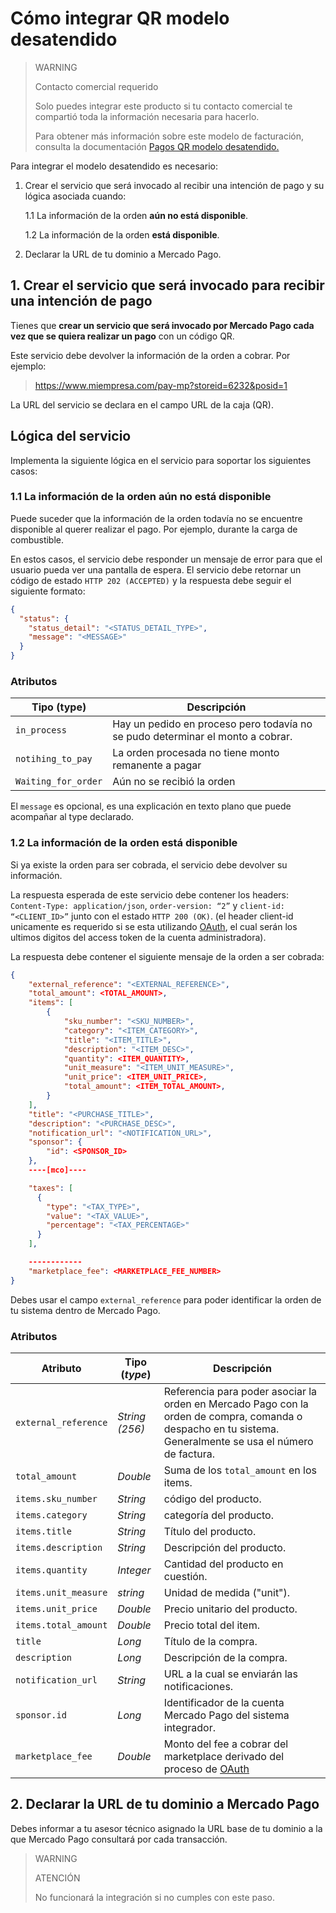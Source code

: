 # Cómo integrar QR modelo desatendido

> WARNING
>
> Contacto comercial requerido
>
> Solo puedes integrar este producto si tu contacto comercial te compartió toda la información necesaria para hacerlo.
>
> Para obtener más información sobre este modelo de facturación, consulta la documentación [Pagos QR modelo desatendido.](/developers/es/docs/qr-code/qr-unattended/qr-unattended-part-a)

Para integrar el modelo desatendido es necesario:

1. Crear el servicio que será invocado al recibir una intención de pago y su lógica asociada cuando:

    1.1 La información de la orden **aún no está disponible**.

    1.2 La información de la orden **está disponible**.

2. Declarar la URL de tu dominio a Mercado Pago.

## 1. Crear el servicio que será invocado para recibir una intención de  pago

Tienes que **crear un servicio que será invocado por Mercado Pago cada vez que se quiera realizar un pago** con un código QR. 

Este servicio debe devolver la información de la orden a cobrar. Por ejemplo: 

> https://www.miempresa.com/pay-mp?storeid=6232&posid=1

La URL del servicio se declara en el campo URL de la caja (QR).

## Lógica del servicio

Implementa la siguiente lógica en el servicio para soportar los siguientes casos: 

### 1.1 La información de la orden aún no está disponible

Puede suceder que la información de la orden todavía no se encuentre disponible al querer realizar el pago. Por ejemplo, durante la carga de combustible. 

En estos casos, el servicio debe responder un mensaje de error para que el usuario pueda ver una pantalla de espera. El servicio debe retornar un código de estado `HTTP 202 (ACCEPTED)` y la respuesta debe seguir el siguiente formato: 

```json
{
  "status": {
    "status_detail": "<STATUS_DETAIL_TYPE>",
    "message": "<MESSAGE>"
  }
}

```

### Atributos

| Tipo (type)       |  Descripción                                                 |
| ------------- | ------------------------------------------------------------ |
| `in_process`     | Hay un pedido en proceso pero todavía no se pudo determinar el monto a cobrar. |
| `notihing_to_pay`           | La orden procesada no tiene monto remanente a pagar |
| `Waiting_for_order`           | Aún no se recibió la orden |

El `message` es opcional, es  una explicación en texto plano que puede acompañar al type declarado.

### 1.2 La información de la orden está disponible

Si ya existe la orden para ser cobrada, el servicio debe devolver su información. 

La respuesta esperada de este servicio debe contener los headers:  `Content-Type: application/json`, `order-version: “2”` y `client-id: “<CLIENT_ID>”`  junto con el estado `HTTP 200 (OK)`. (el header client-id unicamente es requerido si se esta utilizando [OAuth](https://www.mercadopago[FAKER][URL][DOMAIN]/developers/es/docs/qr-code/additional-content/security/oauth/introduction), el cual serán los ultimos digitos del access token de la cuenta administradora).

La respuesta debe contener el siguiente mensaje de la orden a ser cobrada: 

```json
{
    "external_reference": "<EXTERNAL_REFERENCE>",
    "total_amount": <TOTAL_AMOUNT>,
    "items": [
        {
            "sku_number": "<SKU_NUMBER>",
            "category": "<ITEM_CATEGORY>",
            "title": "<ITEM_TITLE>",
            "description": "<ITEM_DESC>",
            "quantity": <ITEM_QUANTITY>,
            "unit_measure": "<ITEM_UNIT_MEASURE>",
            "unit_price": <ITEM_UNIT_PRICE>,
            "total_amount": <ITEM_TOTAL_AMOUNT>,
        }
    ],
    "title": "<PURCHASE_TITLE>",
    "description": "<PURCHASE_DESC>",
    "notification_url": "<NOTIFICATION_URL>",
    "sponsor": {
        "id": <SPONSOR_ID>
    },
    ----[mco]----

    "taxes": [
      {
        "type": "<TAX_TYPE>",
        "value": "<TAX_VALUE>",
        "percentage": "<TAX_PERCENTAGE>"
      }
    ],

    ------------
    "marketplace_fee": <MARKETPLACE_FEE_NUMBER>
}

```

Debes usar el campo `external_reference` para poder identificar la orden de tu sistema dentro de Mercado Pago.

### Atributos

| Atributo | Tipo (_type_) | Descripción |
| --- | --- | --- |
| `external_reference` | _String (256)_ | Referencia para poder asociar la orden en Mercado Pago con la orden de compra, comanda o despacho en tu sistema. Generalmente se usa el número de factura. |
| `total_amount` | _Double_ | Suma de los `total_amount` en los items. |
| `items.sku_number` | _String_ | código del producto. |
| `items.category` | _String_ | categoría del producto. |
| `items.title` | _String_ | Título del producto. |
| `items.description` | _String_ | Descripción del producto.  |
| `items.quantity` | _Integer_ | Cantidad del producto en cuestión. |
| `items.unit_measure` | _string_ | Unidad de medida ("unit"). |
| `items.unit_price` | _Double_ | Precio unitario del producto. |
| `items.total_amount` | _Double_ | Precio total del item. |
| `title` | _Long_ | Título de la compra.  |
| `description` | _Long_ | Descripción de la compra.  |
| `notification_url` | _String_ | URL a la cual se enviarán las notificaciones. |
| `sponsor.id` | _Long_ | Identificador de la cuenta Mercado Pago del sistema integrador. |
| `marketplace_fee` | _Double_ | Monto del fee a cobrar del marketplace derivado del proceso de [OAuth](https://www.mercadopago[FAKER][URL][DOMAIN]/developers/es/docs/qr-code/additional-content/security/oauth/introduction) |

## 2. Declarar la URL de tu dominio a Mercado Pago

Debes informar a tu asesor técnico asignado la URL base de tu dominio a la que Mercado Pago consultará por cada transacción. 

> WARNING
> 
> ATENCIÓN
> 
> No funcionará la integración si no cumples con este paso.